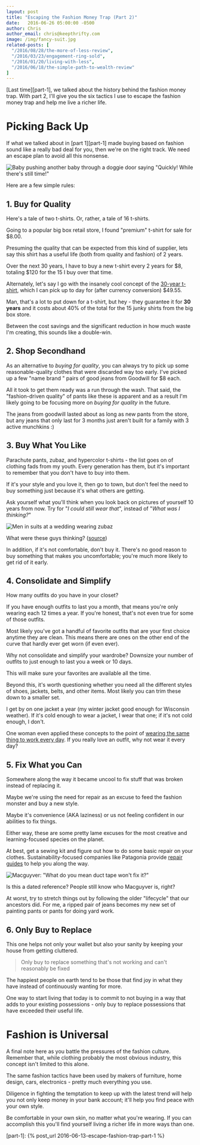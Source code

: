```yaml
---
layout: post
title: "Escaping the Fashion Money Trap (Part 2)"
date:   2016-06-26 05:00:00 -0500
author: Chris
author_email: chris@keepthrifty.com
image: /img/fancy-suit.jpg
related-posts: [
  "/2016/08/28/the-more-of-less-review",
  "/2016/03/23/engagement-ring-sold",
  "/2016/01/20/living-with-less",
  "/2016/06/18/the-simple-path-to-wealth-review"
]
---
```


[Last time][part-1], we talked about the history behind the fashion money trap. With part 2, I'll give you the six tactics I use to escape the fashion money trap and help me live a richer life.

# Picking Back Up #

If what we talked about in [part 1][part-1] made buying based on fashion sound like a really bad deal for you, then we're on the right track. We need an escape plan to avoid all this nonsense.

![Baby pushing another baby through a doggie door saying "Quickly! While there's still time!"][baby-escape]

Here are a few simple rules:

## 1. Buy for Quality ##

Here's a tale of two t-shirts. Or, rather, a tale of 16 t-shirts.

Going to a popular big box retail store, I found "premium" t-shirt for sale for $8.00.

Presuming the quality that can be expected from this kind of supplier, lets say this shirt has a useful life (both from quality and fashion) of 2 years.

Over the next 30 years, I have to buy a new t-shirt every 2 years for $8, totaling $120 for the 15 I buy over that time.

Alternately, let's say I go with the insanely cool concept of the [30-year t-shirt][30-year-tshirt], which I can pick up to day for (after currency conversion) $49.55.

Man, that's a lot to put down for a t-shirt, but hey - they guarantee it for __30 years__ and it costs about 40% of the total for the 15 junky shirts from the big box store.

Between the cost savings and the significant reduction in how much waste I'm creating, this sounds like a double-win.

## 2. Shop Secondhand ##

As an alternative to _buying for quality_, you can always try to pick up some reasonable-quality clothes that were discarded way too early. I've picked up a few "name brand " pairs of good jeans from Goodwill for $8 each.

All it took to get them ready was a run through the wash. That said, the "fashion-driven quality" of pants like these is apparent and as a result I'm likely going to be focusing more on _buying for quality_ in the future.

The jeans from goodwill lasted about as long as new pants from the store, but any jeans that only last for 3 months just aren't built for a family with 3 active munchkins :)

## 3. Buy What You Like ##

Parachute pants, zubaz, and hypercolor t-shirts - the list goes on of clothing fads from my youth. Every generation has them, but it's important to remember that you don't have to buy into them.

If it's your style and you love it, then go to town, but don't feel the need to buy something just because it's what others are getting.

Ask yourself what you'll think when you look back on pictures of yourself 10 years from now. Try for "_I could still wear that_", instead of "_What was I thinking?_"

![Men in suits at a wedding wearing zubaz][zubaz-wedding]

<div class="image-caption">What were these guys thinking? (<a href="https://awfulsports.files.wordpress.com/2010/12/zubaz5.png?w=500&h=346">source</a>)</div>

In addition, if it's not comfortable, don't buy it. There's no good reason to buy something that makes you uncomfortable; you're much more likely to get rid of it early.

## 4. Consolidate and Simplify ##

How many outfits do you have in your closet?

If you have enough outfits to last you a month, that means you're only wearing each 12 times a year. If you're honest, that's not even true for some of those outfits.

Most likely you've got a handful of favorite outfits that are your first choice anytime they are clean. This means there are ones on the other end of the curve that hardly ever get worn (if even ever).

Why not consolidate and simplify your wardrobe? Downsize your number of outfits to just enough to last you a week or 10 days.

This will make sure your favorites are available all the time.

Beyond this, it's worth questioning whether you need all the different styles of shoes, jackets, belts, and other items. Most likely you can trim these down to a smaller set.

I get by on one jacket a year (my winter jacket good enough for Wisconsin weather). If it's cold enough to wear a jacket, I wear that one; if it's not cold enough, I don't.

One woman even applied these concepts to the point of [wearing the same thing to work every day][same-thing-to-work]. If you really love an outfit, why not wear it every day?

## 5. Fix What you Can ##

Somewhere along the way it became uncool to fix stuff that was broken instead of replacing it.

Maybe we're using the need for repair as an excuse to feed the fashion monster and buy a new style.

Maybe it's convenience (AKA laziness) or us not feeling confident in our abilities to fix things.

Either way, these are some pretty lame excuses for the most creative and learning-focused species on the planet.

At best, get a sewing kit and figure out how to do some basic repair on your clothes. Sustainability-focused companies like Patagonia provide [repair guides][patagonia-repairs] to help you along the way.

![Macguyver: "What do you mean duct tape won't fix it?"][macguyver-fix]

<div class="image-caption">Is this a dated reference? People still know who Macguyver is, right?</div>

At worst, try to stretch things out by following the older "lifecycle" that our ancestors did. For me, a ripped pair of jeans becomes my new set of painting pants or pants for doing yard work.

## 6. Only Buy to Replace ##

This one helps not only your wallet but also your sanity by keeping your house from getting cluttered.

> Only buy to replace something that's not working and can't reasonably be fixed

The happiest people on earth tend to be those that find joy in what they have instead of continuously wanting for more.

One way to start living that today is to commit to not buying in a way that adds to your existing possessions - only buy to replace possessions that have exceeded their useful life.

# Fashion is Universal #

A final note here as you battle the pressures of the fashion culture. Remember that, while clothing probably the most obvious industry, this concept isn't limited to this alone.

The same fashion tactics have been used by makers of furniture, home design, cars, electronics - pretty much everything you use.

Diligence in fighting the temptation to keep up with the latest trend will help you not only keep money in your bank account; it'll help you find peace with your own style.

Be comfortable in your own skin, no matter what you're wearing. If you can accomplish this you'll find yourself living a richer life in more ways than one.

[macguyver-fix]: /img/macguyver-fix.jpg

[part-1]: {% post_url 2016-06-13-escape-fashion-trap-part-1 %}

[same-thing-to-work]: http://www.harpersbazaar.com/culture/features/a10441/why-i-wear-the-same-thing-to-work-everday/

[zubaz-wedding]: /img/zubaz-wedding.jpg

[atlantic-clothing-budget]: http://www.theatlantic.com/business/archive/2012/04/how-america-spends-money-100-years-in-the-life-of-the-family-budget/255475/

[twitter-link]: http://www.twitter.com/keepthrifty

[plenitude-link]: http://amzn.to/1UPCQ8C

[hammer-pants]: /img/hammer-pants.jpg

[clothing-lifecycle-good]: /img/clothes-cycle-good.png
[clothing-lifecycle-bad]: /img/clothes-cycle-bad.png

[lightbulb]: http://i.giphy.com/L7DUwZJZc4agU.gif
[lightbulb-source]: http://giphy.com/gifs/despicable-me-idea-gru-L7DUwZJZc4agU


[apple-faces]: /img/happy-apple-sad-apple.jpg

[baby-escape]: /img/baby-escape.jpg

[30-year-tshirt]: http://www.tomcridland.com/collections/the-30-year-t-shirt-a-30-year-guarantee
[patagonia-repairs]: http://www.patagonia.com/us/worn-wear-repairs
